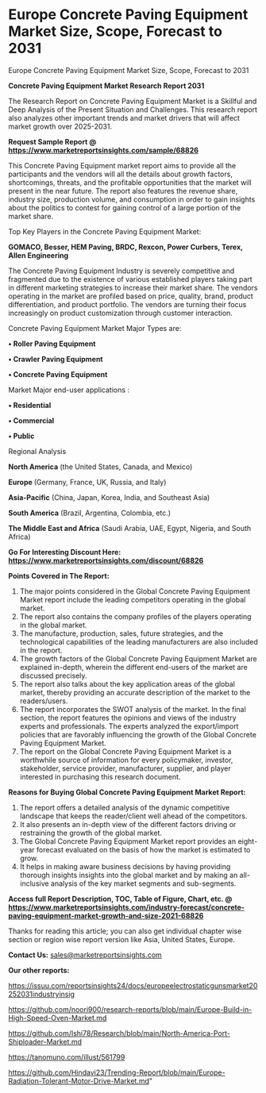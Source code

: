 # Europe Concrete Paving Equipment Market Size, Scope, Forecast to 2031
 Europe Concrete Paving Equipment Market Size, Scope, Forecast to 2031

<strong>Concrete Paving Equipment Market Research Report 2031</strong>

The Research Report on Concrete Paving Equipment Market is a Skillful and Deep Analysis of the Present Situation and Challenges. This research report also analyzes other important trends and market drivers that will affect market growth over 2025-2031.

<strong>Request Sample Report @ <a href=https://www.marketreportsinsights.com/sample/68826>https://www.marketreportsinsights.com/sample/68826</a></strong>

This Concrete Paving Equipment market report aims to provide all the participants and the vendors will all the details about growth factors, shortcomings, threats, and the profitable opportunities that the market will present in the near future. The report also features the revenue share, industry size, production volume, and consumption in order to gain insights about the politics to contest for gaining control of a large portion of the market share.

Top Key Players in the Concrete Paving Equipment Market:

<strong>GOMACO, Besser, HEM Paving, BRDC, Rexcon, Power Curbers, Terex, Allen Engineering</strong>

The Concrete Paving Equipment Industry is severely competitive and fragmented due to the existence of various established players taking part in different marketing strategies to increase their market share. The vendors operating in the market are profiled based on price, quality, brand, product differentiation, and product portfolio. The vendors are turning their focus increasingly on product customization through customer interaction.

Concrete Paving Equipment Market Major Types are:

<strong>• Roller Paving Equipment

• Crawler Paving Equipment

• Concrete Paving Equipment</strong>

Market Major end-user applications :

<strong>• Residential

• Commercial

• Public</strong>

Regional Analysis

</u><strong><b>North America</b></strong> (the United States, Canada, and Mexico)

<strong><b>Europe </b></strong>(Germany, France, UK, Russia, and Italy)

<strong><b>Asia-Pacific</b></strong> (China, Japan, Korea, India, and Southeast Asia)

<strong><b>South America</b></strong> (Brazil, Argentina, Colombia, etc.)

<strong><b>The Middle East and Africa</b></strong> (Saudi Arabia, UAE, Egypt, Nigeria, and South Africa)

<strong>Go For Interesting Discount Here: <a href=https://www.marketreportsinsights.com/discount/68826>https://www.marketreportsinsights.com/discount/68826</a></strong>

<strong>Points Covered in The Report:</strong>
<ol>
  <li>The major points considered in the Global Concrete Paving Equipment Market report include the leading competitors operating in the global market.</li>
  <li>The report also contains the company profiles of the players operating in the global market.</li>
  <li>The manufacture, production, sales, future strategies, and the technological capabilities of the leading manufacturers are also included in the report.</li>
  <li>The growth factors of the Global Concrete Paving Equipment Market are explained in-depth, wherein the different end-users of the market are discussed precisely.</li>
  <li>The report also talks about the key application areas of the global market, thereby providing an accurate description of the market to the readers/users.</li>
  <li>The report incorporates the SWOT analysis of the market. In the final section, the report features the opinions and views of the industry experts and professionals. The experts analyzed the export/import policies that are favorably influencing the growth of the Global Concrete Paving Equipment Market.</li>
  <li>The report on the Global Concrete Paving Equipment Market is a worthwhile source of information for every policymaker, investor, stakeholder, service provider, manufacturer, supplier, and player interested in purchasing this research document.</li>
</ol>
<strong>Reasons for Buying Global Concrete Paving Equipment Market Report:</strong>

<ol>
  <li>The report offers a detailed analysis of the dynamic competitive landscape that keeps the reader/client well ahead of the competitors.</li>
  <li>It also presents an in-depth view of the different factors driving or restraining the growth of the global market.</li>
  <li>The Global Concrete Paving Equipment Market report provides an eight-year forecast evaluated on the basis of how the market is estimated to grow.</li>
  <li>It helps in making aware business decisions by having providing thorough insights insights into the global market and by making an all-inclusive analysis of the key market segments and sub-segments.</li>
</ol>
<strong>Access full Report Description, TOC, Table of Figure, Chart, etc. @ <a href=https://www.marketreportsinsights.com/industry-forecast/concrete-paving-equipment-market-growth-and-size-2021-68826>https://www.marketreportsinsights.com/industry-forecast/concrete-paving-equipment-market-growth-and-size-2021-68826</a></strong>


Thanks for reading this article; you can also get individual chapter wise section or region wise report version like Asia, United States, Europe.

<strong>Contact Us:</strong>
sales@marketreportsinsights.com

<strong>Our other reports:</strong>

<a href=https://issuu.com/reportsinsights24/docs/europeelectrostaticgunsmarket20252031industryinsig>https://issuu.com/reportsinsights24/docs/europeelectrostaticgunsmarket20252031industryinsig</a>

<a href=https://github.com/noori900/research-reports/blob/main/Europe-Build-in-High-Speed-Oven-Market.md>https://github.com/noori900/research-reports/blob/main/Europe-Build-in-High-Speed-Oven-Market.md</a>

<a href=https://github.com/Ishi78/Research/blob/main/North-America-Port-Shiploader-Market.md>https://github.com/Ishi78/Research/blob/main/North-America-Port-Shiploader-Market.md</a>

<a href=https://tanomuno.com/illust/561799>https://tanomuno.com/illust/561799</a>

<a href=https://github.com/Hindavi23/Trending-Report/blob/main/Europe-Radiation-Tolerant-Motor-Drive-Market.md>https://github.com/Hindavi23/Trending-Report/blob/main/Europe-Radiation-Tolerant-Motor-Drive-Market.md</a>"
